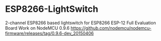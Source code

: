 # ESP8266-LightSwitch
2-channel ESP8266 based lightswitch for ESP8266 ESP-12 Full Evaluation Board
Work on NodeMCU 0.9.6 https://github.com/nodemcu/nodemcu-firmware/releases/tag/0.9.6-dev_20150406